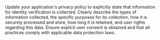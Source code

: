 Update your application's privacy policy to explicitly state that information for identity verification is collected. Clearly describe the types of information collected, the specific purposes for its collection, how it is securely processed and store, how long it is retained, and user rights regarding this data. Ensure explicit user consent is obtained and that all practices comply with applicable data protection laws.